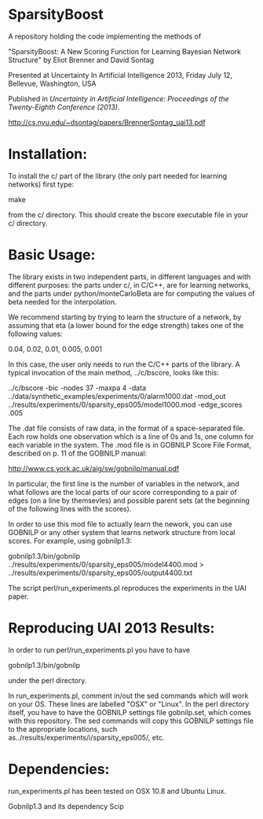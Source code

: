 SparsityBoost
=============



A repository holding the code implementing the methods of 


"SparsityBoost: A New Scoring Function for Learning Bayesian
Network Structure"
by Eliot Brenner and David Sontag


Presented at Uncertainty In Artificial Intelligence 2013, Friday July 12, Bellevue, Washington, USA

Published in <i>Uncertainty in Artificial Intelligence: Proceedings of the Twenty-Eighth Conference (2013)</i>.


http://cs.nyu.edu/~dsontag/papers/BrennerSontag_uai13.pdf

Installation:
==============

To install the c/ part of the library (the only part needed for learning networks) first type:

make

from the c/ directory.  This should create the bscore executable file in your c/ directory.

Basic Usage:
==============
The library exists in two independent parts, in different languages and with different purposes: the parts under c/, in C/C++, are for learning networks, and the parts under python/monteCarloBeta
are for computing the values of beta needed for the interpolation.  

We recommend starting by trying to learn the structure of a network, by assuming that eta (a lower bound for the edge strength) takes one of the following values:

0.04, 0.02, 0.01, 0.005, 0.001

In this case, the user only needs to run the C/C++ parts of the library.  A typical invocation of the main method, ../c/bscore, looks like this:

../c/bscore -bic -nodes 37 -maxpa 4 -data ../data/synthetic_examples/experiments/0/alarm1000.dat -mod_out ../results/experiments/0/sparsity_eps005/model1000.mod -edge_scores .005

The .dat file consists of raw data, in the format of a space-separated file.
Each row holds one observation which is a line of 0s and 1s, one column for each variable in the system.
The .mod file is in GOBNILP Score File Format, described on p. 11 of the GOBNILP manual:

http://www.cs.york.ac.uk/aig/sw/gobnilp/manual.pdf

In particular, the first line is the number of variables in the network, and what follows are the local parts of our score corresponding to a pair of edges 
(on a line by themsevles) and possible parent sets (at the beginning of the following lines with the scores). 

In order to use this mod file to actually learn the nework, you can use GOBNILP or any other system that learns network structure from local scores.  For example, using gobnilp1.3:

gobnilp1.3/bin/gobnilp ../results/experiments/0/sparsity_eps005/model4400.mod > ../results/experiments/0/sparsity_eps005/output4400.txt


The script perl/run_experiments.pl reproduces the experiments in the UAI paper. 

Reproducing UAI 2013 Results:
==============================

In order to run perl/run_experiments.pl you have to have 

gobnilp1.3/bin/gobnilp

under the perl directory.

In run_experiments.pl, comment in/out the sed commands which will work on your OS.  These lines are labelled "OSX" or "Linux". 
In the perl directory itself, you have to have the GOBNILP settings file gobnilp.set, which comes with this repository.  The sed commands will copy this GOBNILP settings file to the appropriate locations, such as../results/experiments/i/sparsity_eps005/, etc. 

Dependencies:
=============
run_experiments.pl has been tested on OSX 10.8 and Ubuntu Linux.

Gobnilp1.3 and its dependency Scip

